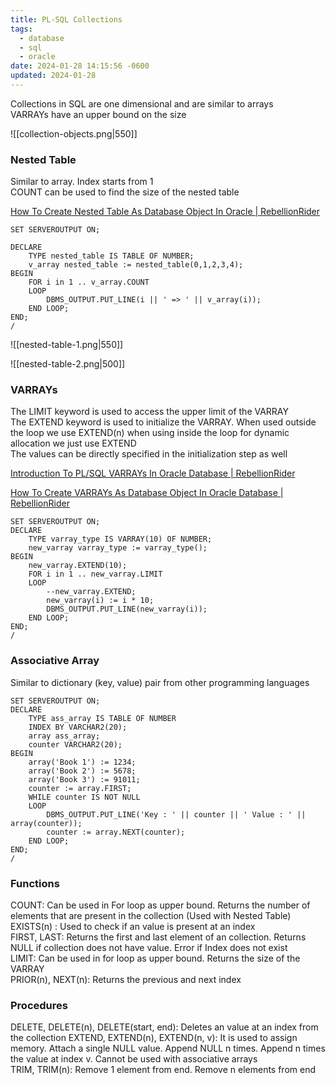 ```yaml
---
title: PL-SQL Collections
tags:
  - database
  - sql
  - oracle
date: 2024-01-28 14:15:56 -0600
updated: 2024-01-28
---
```


Collections in SQL are one dimensional and are similar to arrays  
VARRAYs have an upper bound on the size

![[collection-objects.png|550]]

### Nested Table

Similar to array. Index starts from 1  
COUNT can be used to find the size of the nested table  

[How To Create Nested Table As Database Object In Oracle | RebellionRider](http://www.rebellionrider.com/how-to-create-nested-table-as-database-object-in-oracle)

````plsql
SET SERVEROUTPUT ON;

DECLARE
    TYPE nested_table IS TABLE OF NUMBER;
    v_array nested_table := nested_table(0,1,2,3,4);
BEGIN
    FOR i in 1 .. v_array.COUNT
    LOOP
        DBMS_OUTPUT.PUT_LINE(i || ' => ' || v_array(i));
    END LOOP;
END;
/
````

![[nested-table-1.png|550]]

![[nested-table-2.png|500]]

### VARRAYs

The LIMIT keyword is used to access the upper limit of the VARRAY  
The EXTEND keyword is used to initialize the VARRAY. When used outside the loop we use EXTEND(n) when using inside the loop for dynamic allocation we just use EXTEND  
The values can be directly specified in the initialization step as well

[Introduction To PL/SQL VARRAYs In Oracle Database | RebellionRider](http://www.rebellionrider.com/introduction-to-pl-sql-varrays-in-oracle-database)  

[How To Create VARRAYs As Database Object In Oracle Database | RebellionRider](http://www.rebellionrider.com/how-to-create-varrays-as-database-object-in-oracle-database)

````plsql
SET SERVEROUTPUT ON;
DECLARE
    TYPE varray_type IS VARRAY(10) OF NUMBER;
    new_varray varray_type := varray_type();
BEGIN
    new_varray.EXTEND(10);    
    FOR i in 1 .. new_varray.LIMIT
    LOOP
	 	--new_varray.EXTEND;
        new_varray(i) := i * 10;
        DBMS_OUTPUT.PUT_LINE(new_varray(i));
    END LOOP;
END;
/
````

### Associative Array

Similar to dictionary (key, value) pair from other programming languages

````plsql
SET SERVEROUTPUT ON;
DECLARE
    TYPE ass_array IS TABLE OF NUMBER
    INDEX BY VARCHAR2(20);
    array ass_array;
    counter VARCHAR2(20);
BEGIN
    array('Book 1') := 1234;
    array('Book 2') := 5678;
    array('Book 3') := 91011;
    counter := array.FIRST;
    WHILE counter IS NOT NULL
    LOOP
        DBMS_OUTPUT.PUT_LINE('Key : ' || counter || ' Value : ' || array(counter));
        counter := array.NEXT(counter);
    END LOOP;
END;
/
````

### Functions

COUNT: Can be used in For loop as upper bound. Returns the number of elements that are present in the collection (Used with Nested Table)  
EXISTS(n) : Used to check if an value is present at an index  
FIRST, LAST: Returns the first and last element of an collection. Returns NULL if collection does not have value. Error if Index does not exist  
LIMIT: Can be used in for loop as upper bound. Returns the size of the VARRAY  
PRIOR(n), NEXT(n): Returns the previous and next index

### Procedures

DELETE, DELETE(n), DELETE(start, end): Deletes an value at an index from the collection
EXTEND, EXTEND(n), EXTEND(n, v): It is used to assign memory. Attach a single NULL value. Append NULL n times. Append n times the value at index v. Cannot be used with associative arrays  
TRIM, TRIM(n): Remove 1 element from end. Remove n elements from end
